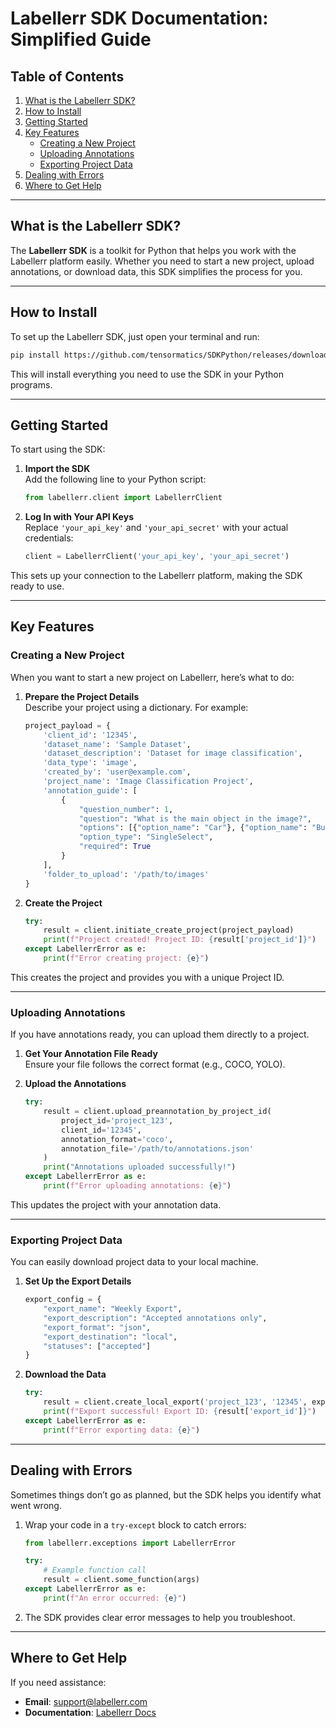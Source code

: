 # Labellerr SDK Documentation: Simplified Guide  

## Table of Contents  

1. [What is the Labellerr SDK?](#what-is-the-labellerr-sdk)  
2. [How to Install](#how-to-install)  
3. [Getting Started](#getting-started)  
4. [Key Features](#key-features)  
   - [Creating a New Project](#creating-a-new-project)  
   - [Uploading Annotations](#uploading-annotations)  
   - [Exporting Project Data](#exporting-project-data)  
5. [Dealing with Errors](#dealing-with-errors)  
6. [Where to Get Help](#where-to-get-help)  

---

## What is the Labellerr SDK?  

The **Labellerr SDK** is a toolkit for Python that helps you work with the Labellerr platform easily. Whether you need to start a new project, upload annotations, or download data, this SDK simplifies the process for you.  

---

## How to Install  

To set up the Labellerr SDK, just open your terminal and run:  

```bash  
pip install https://github.com/tensormatics/SDKPython/releases/download/v1/labellerr_sdk-1.0.0.tar.gz  
```  

This will install everything you need to use the SDK in your Python programs.  

---

## Getting Started  

To start using the SDK:  

1. **Import the SDK**  
   Add the following line to your Python script:  

   ```python  
   from labellerr.client import LabellerrClient  
   ```  

2. **Log In with Your API Keys**  
   Replace `'your_api_key'` and `'your_api_secret'` with your actual credentials:  

   ```python  
   client = LabellerrClient('your_api_key', 'your_api_secret')  
   ```  

This sets up your connection to the Labellerr platform, making the SDK ready to use.  

---

## Key Features  

### Creating a New Project  

When you want to start a new project on Labellerr, here’s what to do:  

1. **Prepare the Project Details**  
   Describe your project using a dictionary. For example:  

   ```python  
   project_payload = {
       'client_id': '12345',  
       'dataset_name': 'Sample Dataset',  
       'dataset_description': 'Dataset for image classification',  
       'data_type': 'image',  
       'created_by': 'user@example.com',  
       'project_name': 'Image Classification Project',  
       'annotation_guide': [  
           {  
               "question_number": 1,  
               "question": "What is the main object in the image?",  
               "options": [{"option_name": "Car"}, {"option_name": "Building"}],  
               "option_type": "SingleSelect",  
               "required": True  
           }  
       ],  
       'folder_to_upload': '/path/to/images'  
   }  
   ```  

2. **Create the Project**  

   ```python  
   try:  
       result = client.initiate_create_project(project_payload)  
       print(f"Project created! Project ID: {result['project_id']}")  
   except LabellerrError as e:  
       print(f"Error creating project: {e}")  
   ```  

This creates the project and provides you with a unique Project ID.  

---

### Uploading Annotations  

If you have annotations ready, you can upload them directly to a project.  

1. **Get Your Annotation File Ready**  
   Ensure your file follows the correct format (e.g., COCO, YOLO).  

2. **Upload the Annotations**  

   ```python  
   try:  
       result = client.upload_preannotation_by_project_id(  
           project_id='project_123',  
           client_id='12345',  
           annotation_format='coco',  
           annotation_file='/path/to/annotations.json'  
       )  
       print("Annotations uploaded successfully!")  
   except LabellerrError as e:  
       print(f"Error uploading annotations: {e}")  
   ```  

This updates the project with your annotation data.  

---

### Exporting Project Data  

You can easily download project data to your local machine.  

1. **Set Up the Export Details**  

   ```python  
   export_config = {  
       "export_name": "Weekly Export",  
       "export_description": "Accepted annotations only",  
       "export_format": "json",  
       "export_destination": "local",  
       "statuses": ["accepted"]  
   }  
   ```  

2. **Download the Data**  

   ```python  
   try:  
       result = client.create_local_export('project_123', '12345', export_config)  
       print(f"Export successful! Export ID: {result['export_id']}")  
   except LabellerrError as e:  
       print(f"Error exporting data: {e}")  
   ```  

---

## Dealing with Errors  

Sometimes things don’t go as planned, but the SDK helps you identify what went wrong.  

1. Wrap your code in a `try-except` block to catch errors:  

   ```python  
   from labellerr.exceptions import LabellerrError  

   try:  
       # Example function call  
       result = client.some_function(args)  
   except LabellerrError as e:  
       print(f"An error occurred: {e}")  
   ```  

2. The SDK provides clear error messages to help you troubleshoot.  

---

## Where to Get Help  

If you need assistance:  

- **Email**: [support@labellerr.com](mailto:support@labellerr.com)  
- **Documentation**: [Labellerr Docs](https://docs.labellerr.com)  
